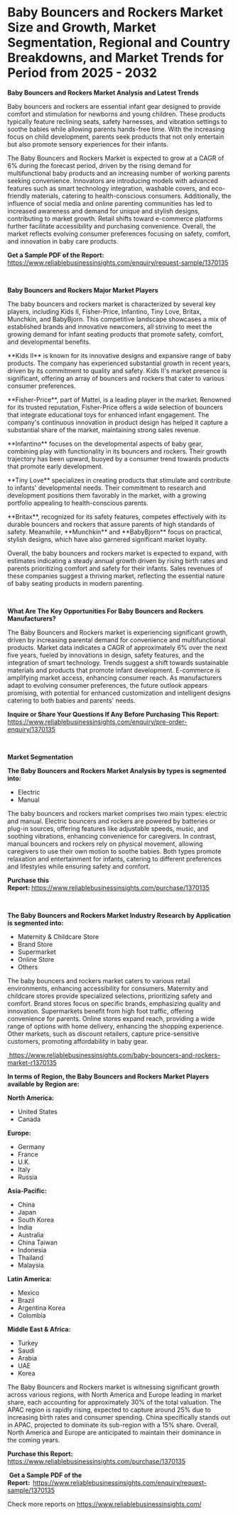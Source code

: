 <p><h1>Baby Bouncers and Rockers Market Size and Growth, Market Segmentation, Regional and Country Breakdowns, and Market Trends for Period from 2025 -  2032</h1></p><p><strong>Baby Bouncers and Rockers Market Analysis and Latest Trends</strong></p>
<p><p>Baby bouncers and rockers are essential infant gear designed to provide comfort and stimulation for newborns and young children. These products typically feature reclining seats, safety harnesses, and vibration settings to soothe babies while allowing parents hands-free time. With the increasing focus on child development, parents seek products that not only entertain but also promote sensory experiences for their infants.</p><p>The Baby Bouncers and Rockers Market is expected to grow at a CAGR of 6% during the forecast period, driven by the rising demand for multifunctional baby products and an increasing number of working parents seeking convenience. Innovators are introducing models with advanced features such as smart technology integration, washable covers, and eco-friendly materials, catering to health-conscious consumers. Additionally, the influence of social media and online parenting communities has led to increased awareness and demand for unique and stylish designs, contributing to market growth. Retail shifts toward e-commerce platforms further facilitate accessibility and purchasing convenience. Overall, the market reflects evolving consumer preferences focusing on safety, comfort, and innovation in baby care products.</p></p>
<p><strong>Get a Sample PDF of the Report:&nbsp;</strong> <a href="https://www.reliablebusinessinsights.com/enquiry/request-sample/1370135?utm_campaign=2247&utm_medium=2&utm_source=Github&utm_content=ia&utm_term=22032025&utm_id=baby-bouncers-and-rockers">https://www.reliablebusinessinsights.com/enquiry/request-sample/1370135</a></p>
<p>&nbsp;</p>
<p><strong>Baby Bouncers and Rockers Major Market Players</strong></p>
<p><p>The baby bouncers and rockers market is characterized by several key players, including Kids II, Fisher-Price, Infantino, Tiny Love, Britax, Munchkin, and BabyBjorn. This competitive landscape showcases a mix of established brands and innovative newcomers, all striving to meet the growing demand for infant seating products that promote safety, comfort, and developmental benefits.</p><p>**Kids II** is known for its innovative designs and expansive range of baby products. The company has experienced substantial growth in recent years, driven by its commitment to quality and safety. Kids II's market presence is significant, offering an array of bouncers and rockers that cater to various consumer preferences.</p><p>**Fisher-Price**, part of Mattel, is a leading player in the market. Renowned for its trusted reputation, Fisher-Price offers a wide selection of bouncers that integrate educational toys for enhanced infant engagement. The company's continuous innovation in product design has helped it capture a substantial share of the market, maintaining strong sales revenue.</p><p>**Infantino** focuses on the developmental aspects of baby gear, combining play with functionality in its bouncers and rockers. Their growth trajectory has been upward, buoyed by a consumer trend towards products that promote early development.</p><p>**Tiny Love** specializes in creating products that stimulate and contribute to infants' developmental needs. Their commitment to research and development positions them favorably in the market, with a growing portfolio appealing to health-conscious parents.</p><p>**Britax**, recognized for its safety features, competes effectively with its durable bouncers and rockers that assure parents of high standards of safety. Meanwhile, **Munchkin** and **BabyBjorn** focus on practical, stylish designs, which have also garnered significant market loyalty.</p><p>Overall, the baby bouncers and rockers market is expected to expand, with estimates indicating a steady annual growth driven by rising birth rates and parents prioritizing comfort and safety for their infants. Sales revenues of these companies suggest a thriving market, reflecting the essential nature of baby seating products in modern parenting.</p></p>
<p>&nbsp;</p>
<p><strong>What Are The Key Opportunities For Baby Bouncers and Rockers Manufacturers?</strong></p>
<p><p>The Baby Bouncers and Rockers market is experiencing significant growth, driven by increasing parental demand for convenience and multifunctional products. Market data indicates a CAGR of approximately 6% over the next five years, fueled by innovations in design, safety features, and the integration of smart technology. Trends suggest a shift towards sustainable materials and products that promote infant development. E-commerce is amplifying market access, enhancing consumer reach. As manufacturers adapt to evolving consumer preferences, the future outlook appears promising, with potential for enhanced customization and intelligent designs catering to both babies and parents' needs.</p></p>
<p><strong>Inquire or Share Your Questions If Any Before Purchasing This Report:</strong> <a href="https://www.reliablebusinessinsights.com/enquiry/pre-order-enquiry/1370135?utm_campaign=2247&utm_medium=2&utm_source=Github&utm_content=ia&utm_term=22032025&utm_id=baby-bouncers-and-rockers">https://www.reliablebusinessinsights.com/enquiry/pre-order-enquiry/1370135</a></p>
<p>&nbsp;</p>
<p><strong>Market Segmentation</strong></p>
<p><strong>The Baby Bouncers and Rockers Market Analysis by types is segmented into:</strong></p>
<p><ul><li>Electric</li><li>Manual</li></ul></p>
<p><p>The baby bouncers and rockers market comprises two main types: electric and manual. Electric bouncers and rockers are powered by batteries or plug-in sources, offering features like adjustable speeds, music, and soothing vibrations, enhancing convenience for caregivers. In contrast, manual bouncers and rockers rely on physical movement, allowing caregivers to use their own motion to soothe babies. Both types promote relaxation and entertainment for infants, catering to different preferences and lifestyles while ensuring safety and comfort.</p></p>
<p><strong>Purchase this Report:&nbsp;</strong><a href="https://www.reliablebusinessinsights.com/purchase/1370135?utm_campaign=2247&utm_medium=2&utm_source=Github&utm_content=ia&utm_term=22032025&utm_id=baby-bouncers-and-rockers">https://www.reliablebusinessinsights.com/purchase/1370135</a></p>
<p>&nbsp;</p>
<p><strong>The Baby Bouncers and Rockers Market Industry Research by Application is segmented into:</strong></p>
<p><ul><li>Maternity & Childcare Store</li><li>Brand Store</li><li>Supermarket</li><li>Online Store</li><li>Others</li></ul></p>
<p><p>The baby bouncers and rockers market caters to various retail environments, enhancing accessibility for consumers. Maternity and childcare stores provide specialized selections, prioritizing safety and comfort. Brand stores focus on specific brands, emphasizing quality and innovation. Supermarkets benefit from high foot traffic, offering convenience for parents. Online stores expand reach, providing a wide range of options with home delivery, enhancing the shopping experience. Other markets, such as discount retailers, capture price-sensitive customers, promoting affordability in baby gear.</p></p>
<p><a href="https://www.reliablebusinessinsights.com/baby-bouncers-and-rockers-market-r1370135?utm_campaign=2247&utm_medium=2&utm_source=Github&utm_content=ia&utm_term=22032025&utm_id=baby-bouncers-and-rockers">&nbsp;https://www.reliablebusinessinsights.com/baby-bouncers-and-rockers-market-r1370135</a></p>
<p><strong>In terms of Region, the Baby Bouncers and Rockers Market Players available by Region are:</strong></p>
<p>
    <p> <strong> North America: </strong>
        <ul>
            <li>United States</li>
            <li>Canada</li>
        </ul>
        </p> 
    <p> <strong> Europe: </strong>
        <ul>
            <li>Germany</li>
            <li>France</li>
            <li>U.K.</li>
            <li>Italy</li>
            <li>Russia</li>
        </ul>
        </p> 
    <p> <strong> Asia-Pacific: </strong>
        <ul>
            <li>China</li>
            <li>Japan</li>
            <li>South Korea</li>
            <li>India</li>
            <li>Australia</li>
            <li>China Taiwan</li>
            <li>Indonesia</li>
            <li>Thailand</li>
            <li>Malaysia</li>
        </ul>
        </p> 
    <p> <strong> Latin America: </strong>
        <ul>
            <li>Mexico</li>
            <li>Brazil</li>
            <li>Argentina Korea</li>
            <li>Colombia</li>
        </ul>
        </p> 
    <p> <strong> Middle East & Africa: </strong>
        <ul>
            <li>Turkey</li>
            <li>Saudi</li>
            <li>Arabia</li>
            <li>UAE</li>
            <li>Korea</li>
        </ul>
    </p>
    </p>
<p><p>The Baby Bouncers and Rockers market is witnessing significant growth across various regions, with North America and Europe leading in market share, each accounting for approximately 30% of the total valuation. The APAC region is rapidly rising, expected to capture around 25% due to increasing birth rates and consumer spending. China specifically stands out in APAC, projected to dominate its sub-region with a 15% share. Overall, North America and Europe are anticipated to maintain their dominance in the coming years.</p></p>
<p><strong>Purchase this Report: </strong><a href="https://www.reliablebusinessinsights.com/purchase/1370135?utm_campaign=2247&utm_medium=2&utm_source=Github&utm_content=ia&utm_term=22032025&utm_id=baby-bouncers-and-rockers">https://www.reliablebusinessinsights.com/purchase/1370135</a></p>
<p>&nbsp;<strong>Get a Sample PDF of the Report:&nbsp;&nbsp;</strong><a href="https://www.reliablebusinessinsights.com/enquiry/request-sample/1370135?utm_campaign=2247&utm_medium=2&utm_source=Github&utm_content=ia&utm_term=22032025&utm_id=baby-bouncers-and-rockers">https://www.reliablebusinessinsights.com/enquiry/request-sample/1370135</a></p>
<p><strong></strong></p>
<p>Check more reports on <a href="https://www.reliablebusinessinsights.com/?utm_campaign=2247&utm_medium=2&utm_source=Github&utm_content=ia&utm_term=22032025&utm_id=baby-bouncers-and-rockers">https://www.reliablebusinessinsights.com/</a></p>